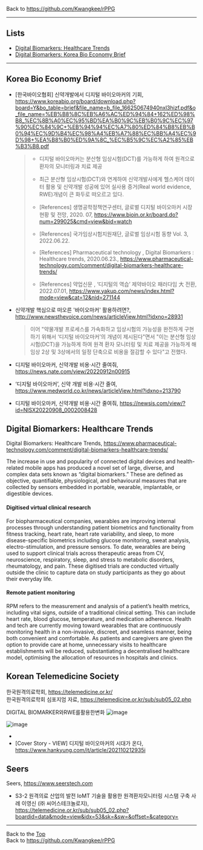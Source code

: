 Back to https://github.com/Kwangkee/rPPG
***

## Lists
- [Digital Biomarkers: Healthcare Trends](https://github.com/Kwangkee/rPPG/blob/main/DigitalBiomarker.md#digital-biomarkers-healthcare-trends)
- [Digital Biomarkers: Korea Bio Economy Brief](https://github.com/Kwangkee/rPPG/blob/main/DigitalBiomarker.md#korea-bio-economy-brief)

***

## Korea Bio Economy Brief
- [한국바이오협회] 신약개발에서 디지털 바이오마커의 기회, https://www.koreabio.org/board/download.php?board=Y&bo_table=brief&file_name=b_file_166250674940nxl3hizf.pdf&o_file_name=%EB%B8%8C%EB%A6%AC%ED%94%84+162%ED%98%B8_%EC%8B%A0%EC%95%BD%EA%B0%9C%EB%B0%9C%EC%97%90%EC%84%9C+%EB%94%94%EC%A7%80%ED%84%B8%EB%B0%94%EC%9D%B4%EC%98%A4%EB%A7%88%EC%BB%A4%EC%9D%98+%EA%B8%B0%ED%9A%8C_%EC%B5%9C%EC%A2%85%EB%B3%B8.pdf
  >- 디지털 바이오마커는 분산형 임상시험(DCT)를 가능하게 하여 원격으로 환자의 모니터링과 치료 제공
  >- 최근 분산형 임상시험(DCT)와 연계하여 신약개발사에게 헬스케어 데이터 활용 및 신약개발 성공에 있어 실사용 증거(Real world evidence, RWE)개념이 큰 화두로 떠오르고 있다.
  >
  >- [References] 생명공학정책연구센터, 글로벌 디지털 바이오마커 시장 현황 및 전망, 2020. 07, https://www.bioin.or.kr/board.do?num=299025&cmd=view&bid=watch
  >- [References] 국가임상시험지원재단, 글로벌 임상시험 동향 Vol. 3, 2022.06.22.
  >- [References] Pharmaceutical technology , Digital Biomarkers : Healthcare trends, 2020.06.23., https://www.pharmaceutical-technology.com/comment/digital-biomarkers-healthcare-trends/
  >- [References] 약업신문 , ‘디지털의 역습’ 제약바이오 패러다임 大 전환, 2022.07.01, https://www.yakup.com/news/index.html?mode=view&cat=12&nid=271144  


- 신약개발 핵심으로 떠오른 '바이오마커' 활용하려면?, http://www.newsthevoice.com/news/articleView.html?idxno=28931
  >이어 "약물개발 프로세스를 가속화하고 임상시험의 가능성을 완전하게 구현하기 위해서 ‘디지털 바이오마커’의 개념이 제시된다"면서 "이는 분산형 임상시험(DCT)을 가능하게 하여 원격 환자 모니터링 및 치료 제공을 가능하게 해 임상 2상 및 3상에서의 일정 단축으로 비용을 절감할 수 있다"고 전했다. 

- 디지털 바이오마커, 신약개발 비용·시간 줄여줘, https://news.nate.com/view/20220912n00915
- ‘디지털 바이오마커’, 신약 개발 비용·시간 줄여, https://www.medworld.co.kr/news/articleView.html?idxno=213790
- 디지털 바이오마커, 신약개발 비용·시간 줄여줘, https://newsis.com/view/?id=NISX20220908_0002008428


## Digital Biomarkers: Healthcare Trends
Digital Biomarkers: Healthcare Trends, https://www.pharmaceutical-technology.com/comment/digital-biomarkers-healthcare-trends/  

The increase in use and popularity of connected digital devices and health-related mobile apps has produced a novel set of large, diverse, and complex data sets known as “digital biomarkers.” These are defined as objective, quantifiable, physiological, and behavioural measures that are collected by sensors embedded in portable, wearable, implantable, or digestible devices.

#### Digitised virtual clinical research
For biopharmaceutical companies, wearables are improving internal processes through understanding patient biometrics and functionality from fitness tracking, heart rate, heart rate variability, and sleep, to more disease-specific biometrics including glucose monitoring, sweat analysis, electro-stimulation, and pressure sensors. To date, wearables are being used to support clinical trials across therapeutic areas from CV, neuroscience, respiratory, sleep, and stress to metabolic disorders, rheumatology, and pain. These digitised trials are conducted virtually outside the clinic to capture data on study participants as they go about their everyday life.

#### Remote patient monitoring
RPM refers to the measurement and analysis of a patient’s health metrics, including vital signs, outside of a traditional clinical setting. This can include heart rate, blood glucose, temperature, and medication adherence. Health and tech are currently moving toward wearables that are continuously monitoring health in a non-invasive, discreet, and seamless manner, being both convenient and comfortable. As patients and caregivers are given the option to provide care at home, unnecessary visits to healthcare establishments will be reduced, substantiating a decentralised healthcare model, optimising the allocation of resources in hospitals and clinics.

## Korean Telemedicine Society 
한국원격의료학회, https://telemedicine.or.kr/  
한국원격의료학회 심포지엄 자료, https://telemedicine.or.kr/sub/sub05_02.php  

DIGITAL BIOMARKER와RWE를활용한변화
![image](https://user-images.githubusercontent.com/109835677/190316414-781d7387-2d2e-4197-9074-d89e2357a225.png)

![image](https://user-images.githubusercontent.com/109835677/190316505-1ba75351-0cb2-4af1-a071-ebaa6cc05aaf.png)


- 
- [Cover Story - VIEW] 디지털 바이오마커의 시대가 온다, https://www.hankyung.com/it/article/202110212935i



## Seers
Seers, https://www.seerstech.com

- S3-2 원격의료 산업의 발전 IoMT 기술을 활용한 원격환자모니터링 시스탬 구축 사례 이영신 (㈜ 씨어스테크놀로지), https://telemedicine.or.kr/sub/sub05_02.php?boardid=data&mode=view&idx=53&sk=&sw=&offset=&category=



***
Back to the [Top](#lists)  
Back to https://github.com/Kwangkee/rPPG
